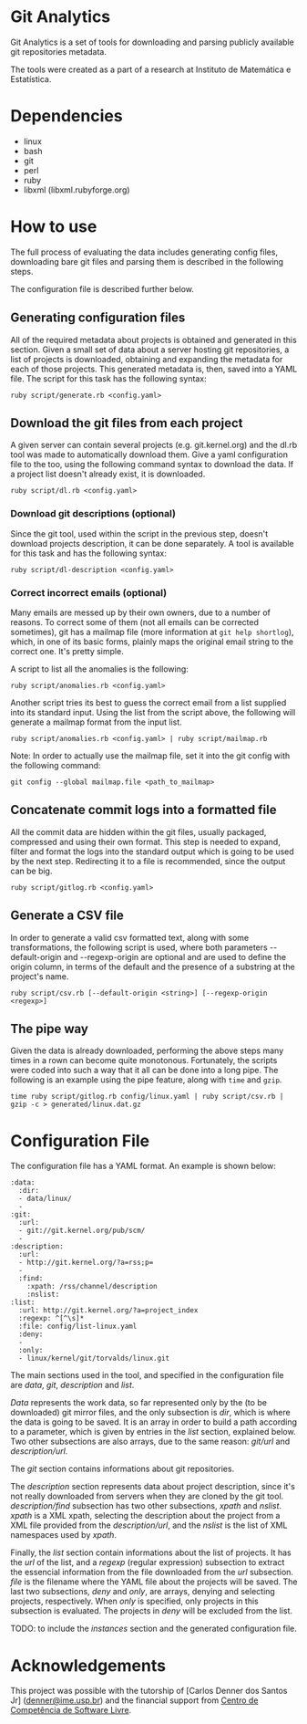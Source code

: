 
Git Analytics
=============

Git Analytics is a set of tools for downloading and parsing publicly available
git repositories metadata.

The tools were created as a part of a research at Instituto de Matemática e
Estatística.


Dependencies
============

- linux
- bash
- git
- perl
- ruby
- libxml (libxml.rubyforge.org)


How to use
==========

The full process of evaluating the data includes generating config files,
downloading bare git files and parsing them is described in the following steps.

The configuration file is described further below.

Generating configuration files
------------------------------

All of the required metadata about projects is obtained and generated in this
section. Given a small set of data about a server hosting git repositories,
a list of projects is downloaded, obtaining and expanding the metadata for each
of those projects. This generated metadata is, then, saved into a YAML file.
The script for this task has the following syntax:

    ruby script/generate.rb <config.yaml>

Download the git files from each project
----------------------------------------

A given server can contain several projects (e.g. git.kernel.org) and the dl.rb
tool was made to automatically download them. Give a yaml configuration file to
the too, using the following command syntax to download the data. If a project
list doesn't already exist, it is downloaded.

    ruby script/dl.rb <config.yaml>

### Download git descriptions (optional)

Since the git tool, used within the script in the previous step, doesn't
download projects description, it can be done separately. A tool is available
for this task and has the following syntax:

    ruby script/dl-description <config.yaml>

### Correct incorrect emails (optional)

Many emails are messed up by their own owners, due to a number of reasons. To
correct some of them (not all emails can be corrected sometimes), git has a
mailmap file (more information at `git help shortlog`), which, in one of its
basic forms, plainly maps the original email string to the correct one. It's
pretty simple.

A script to list all the anomalies is the following:

    ruby script/anomalies.rb <config.yaml>

Another script tries its best to guess the correct email from a list supplied
into its standard input. Using the list from the script above, the following
will generate a mailmap format from the input list.

    ruby script/anomalies.rb <config.yaml> | ruby script/mailmap.rb

Note: In order to actually use the mailmap file, set it into the git config with
the following command:

    git config --global mailmap.file <path_to_mailmap>

Concatenate commit logs into a formatted file
---------------------------------------------

All the commit data are hidden within the git files, usually packaged,
compressed and using their own format. This step is needed to expand, filter and
format the logs into the standard output which is going to be used by the next
step. Redirecting it to a file is recommended, since the output can be big.

    ruby script/gitlog.rb <config.yaml>

Generate a CSV file
-------------------

In order to generate a valid csv formatted text, along with some
transformations, the following script is used, where both parameters
--default-origin and --regexp-origin are optional and are used to define the
origin column, in terms of the default and the presence of a substring at the
project's name.

    ruby script/csv.rb [--default-origin <string>] [--regexp-origin <regexp>]

The pipe way
------------

Given the data is already downloaded, performing the above steps many times in a
rown can become quite monotonous. Fortunately, the scripts were coded into such
a way that it all can be done into a long pipe. The following is an example
using the pipe feature, along with `time` and `gzip`.

    time ruby script/gitlog.rb config/linux.yaml | ruby script/csv.rb | gzip -c > generated/linux.dat.gz

Configuration File
==================

The configuration file has a YAML format. An example is shown below:

    :data:
      :dir:
      - data/linux/
      - 
    :git:
      :url:
      - git://git.kernel.org/pub/scm/
      -
    :description:
      :url:
      - http://git.kernel.org/?a=rss;p=
      -
      :find:
        :xpath: /rss/channel/description
        :nslist:
    :list:
      :url: http://git.kernel.org/?a=project_index
      :regexp: ^[^\s]*
      :file: config/list-linux.yaml
      :deny:
      - 
      :only:
      - linux/kernel/git/torvalds/linux.git

The main sections used in the tool, and specified in the configuration file are
_data_, _git_, _description_ and _list_.

_Data_ represents the work data, so far
represented only by the (to be downloaded) git mirror files, and the only
subsection is _dir_, which is where the data is going to be saved. It is an
array in order to build a path according to a parameter, which is given by
entries in the _list_ section, explained below. Two other subsections are also
arrays, due to the same reason: _git/url_ and _description/url_.

The _git_ section contains informations about git repositories.

The _description_ section represents data about project description, since it's
not really downloaded from servers when they are cloned by the git tool.
_description/find_ subsection has two other subsections, _xpath_ and _nslist_.
_xpath_ is a XML xpath, selecting the description about the project from a XML
file provided from the _description/url_, and the _nslist_ is the list of XML
namespaces used by _xpath_.

Finally, the _list_ section contain informations about the list of projects.
It has the _url_ of the list, and a _regexp_ (regular expression) subsection to
extract the essencial information from the file downloaded from the _url_
subsection. _file_ is the filename where the YAML file about the projects will
be saved. The last two subsections, _deny_ and _only_, are arrays, denying and
selecting projects, respectively. When _only_ is specified, only projects in
this subsection is evaluated. The projects in _deny_ will be excluded from the
list.

TODO: to include the _instances_ section and the generated configuration file.


Acknowledgements
================

This project was possible with the tutorship of [Carlos Denner dos Santos Jr]
(denner@ime.usp.br) and the financial support from
[Centro de Competência de Software Livre](http://ccsl.ime.usp.br/).

